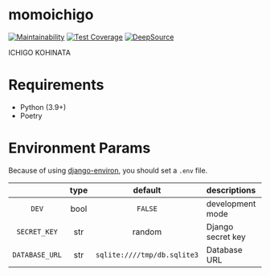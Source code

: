 # momoichigo

[![Maintainability](https://api.codeclimate.com/v1/badges/90990a8bda1de479706a/maintainability)](https://codeclimate.com/github/nothink/momoichigo/maintainability)
[![Test Coverage](https://api.codeclimate.com/v1/badges/90990a8bda1de479706a/test_coverage)](https://codeclimate.com/github/nothink/momoichigo/test_coverage)
[![DeepSource](https://deepsource.io/gh/nothink/momoichigo.svg/?label=active+issues&show_trend=true&token=NhcwPGRXrmzAB8s6PLmU6fCI)](https://deepsource.io/gh/nothink/momoichigo/?ref=repository-badge)

ICHIGO KOHINATA

# Requirements

- Python (3.9+)
- Poetry

# Environment Params

Because of using [django-environ](https://django-environ.readthedocs.io/en/latest/), you should set a `.env` file.

|                | type |           default           | descriptions      |
| :------------: | :--: | :-------------------------: | :---------------- |
|     `DEV`      | bool |           `FALSE`           | development mode  |
|  `SECRET_KEY`  | str  |           random            | Django secret key |
| `DATABASE_URL` | str  | `sqlite:////tmp/db.sqlite3` | Database URL      |

